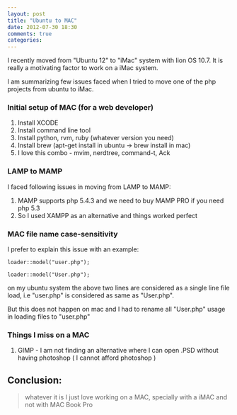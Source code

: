```yaml
---
layout: post
title: "Ubuntu to MAC"
date: 2012-07-30 18:30
comments: true
categories:
---
```


I recently moved from "Ubuntu 12" to "iMac" system with lion OS 10.7. It is really a motivating factor to work on a iMac system.

I am summarizing few issues faced when I tried to move one of the php projects from ubuntu to iMac.

### Initial setup of MAC (for a web developer)

1. Install XCODE
2. Install command line tool
3. Install python, rvm, ruby (whatever version you need)
4. Install brew (apt-get install in ubuntu -> brew install in mac)
5. I love this combo - mvim, nerdtree, command-t, Ack

### LAMP to MAMP

I faced following issues in moving from LAMP to MAMP:

1. MAMP supports php 5.4.3 and we need to buy MAMP PRO if you need php 5.3
2. So I used XAMPP as an alternative and things worked perfect

### MAC file name case-sensitivity

I prefer to explain this issue with an example:

    loader::model("user.php");

    loader::model("User.php");

on my ubuntu system the above two lines are considered as a single line file load, i.e "user.php" is considered as same as "User.php".

But this does not happen on mac and I had to rename all "User.php" usage in loading files to "user.php"

### Things I miss on a MAC

1. GIMP - I am not finding an alternative where I can open .PSD without having photoshop ( I cannot afford photoshop )

## Conclusion:

> whatever it is I just love working on a MAC, specially with a iMAC and not with MAC Book Pro

